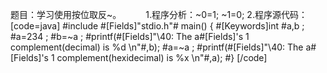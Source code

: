 题目：学习使用按位取反~。　　　
1.程序分析：~0=1; ~1=0;
2.程序源代码：
[code=java]
#include #[Fields]"stdio.h"#
main()
{
    #[Keywords]int #a,b ;
    #a=234 ;
    #b=~a ;
    #printf(#[Fields]"\40: The a#[Fields]'s 1 complement(decimal) is %d \n"#,b);
    #a=~a ;
    #printf(#[Fields]"\40: The a#[Fields]'s 1 complement(hexidecimal) is %x \n"#,a);
#}
[/code]